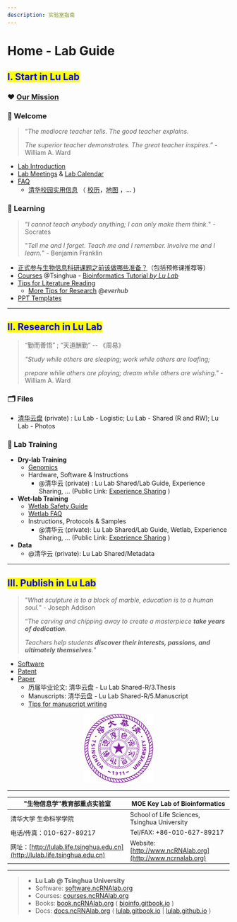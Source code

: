 ```yaml
---
description: 实验室指南
---
```


# Home - Lab Guide

## <mark style="color:blue;">I. Start in Lu Lab</mark>

### ❤️ [Our Mission](our-mission.md)

### 🎉 Welcome <a href="#welcome" id="welcome"></a>

> “_The mediocre teacher tells. The good teacher explains._&#x20;
>
> _The superior teacher demonstrates. The great teacher inspires._”  - William A. Ward

* [Lab Introduction](https://cloud.tsinghua.edu.cn/f/04a0915c832a40c38f74/)
* [Lab Meetings](meeting.md)  &  [Lab Calendar](cal.md)
* [FAQ](faq.md)&#x20;
  * [清华校园实用信息](https://www.tsinghua.edu.cn/zjqh/syxx.htm) （ [校历](https://www.tsinghua.edu.cn/zjqh/syxx/qhxl.htm)，[地图](https://www.tsinghua.edu.cn/zjqh/xyfg/xydt.htm) ，... )

### 📖 Learning <a href="#learning" id="learning"></a>

> “_I cannot teach anybody anything; I can only make them think._" - Socrates
>
> "_Tell me and I forget. Teach me and I remember. Involve me and I learn._"  - Benjamin Franklin

* [正式参与生物信息科研课题之前该做哪些准备？](faq.md#pre)（包括预修课推荐等）
* [Courses](https://www.ncrnalab.org/courses) @Tsinghua - [Bioinformatics Tutorial _by Lu Lab_](https://book.ncrnalab.org/teaching)
* [Tips for Literature Reading](literature-reading/reading.md)
  * [More Tips for Research](https://www.yinxiang.com/everhub/personal/336255) @_everhub_ &#x20;
* [PPT Templates](https://cloud.tsinghua.edu.cn/d/54e8815e603f4cccb951/)



***

## <mark style="color:blue;">II. Research in Lu Lab</mark>

> “勤而善悟” ;  “天道酬勤” -- 《周易》
>
> _"Study while others are sleeping;  work while others are loafing;_
>
> &#x20;_prepare while others are playing; dream while others are wishing."_    - William A. Ward

### **🗂️ Files**

* [清华云盘](https://cloud.tsinghua.edu.cn) (private) : Lu Lab - Logistic; Lu Lab - Shared (R and RW);  Lu Lab - Photos

### 🧪 Lab Training

* **Dry-lab Training**
  * [Genomics](https://lulab1.gitbook.io/training/drylab-training/genomics)
  * Hardware, Software & Instructions
    * @清华云 (private) : Lu Lab Shared/Lab Guide, Experience Sharing, ...  (Public Link: [Experience Sharing](https://cloud.tsinghua.edu.cn/d/4bab0cf9ce98463aa7d4/?p=%2F\&mode=list) )
* **Wet-lab Training**
  * [Wetlab Safety Guide](https://lulab1.gitbook.io/training/wetlab-training/wetlab\_safety)
  * [Wetlab FAQ](https://lulab1.gitbook.io/training/wetlab-training/wetlab-faq)
  * Instructions, Protocols & Samples&#x20;
    * @清华云 (private): Lu Lab Shared/Lab Guide, Wetlab, Experience Sharing, ... (Public Link: [Experience Sharing](https://cloud.tsinghua.edu.cn/d/4bab0cf9ce98463aa7d4/?p=%2F\&mode=list) )
* **Data**&#x20;
  * @清华云 (private): Lu Lab Shared/Metadata



***

## <mark style="color:blue;">III. Publish in Lu Lab</mark>

> "_What sculpture is to a block of marble, education is to a human soul._"  - Joseph Addison
>
> “_The carving and chipping away to create a masterpiece **take years of dedication**._&#x20;
>
> _Teachers help students **discover their interests, passions, and ultimately themselves**._”

* [Software](http://www.ncrnalab.org/software)&#x20;
* [Patent](https://www.ncrnalab.org/open/#%E7%9B%B8%E5%85%B3%E4%B8%93%E5%88%A9)
* [Paper](https://www.ncrnalab.org/publications/)
  * 历届毕业论文: 清华云盘 - Lu Lab Shared-R/3.Thesis
  * Manuscripts: 清华云盘 - Lu Lab Shared-R/5.Manuscript
  * [Tips for manuscript writing](paper-writing/writing.md)



<div align="center">

<figure><img src=".gitbook/assets/image (2).png" alt="天行健  君子以自强不息        地势坤 君子以厚德载物" width="157"><figcaption></figcaption></figure>

</div>

***

| "生物信息学"教育部重点实验室                                                           | MOE Key Lab of Bioinformatics                               |
| ------------------------------------------------------------------------- | ----------------------------------------------------------- |
| 清华大学 生命科学学院                                                               | School of Life Sciences, Tsinghua University                |
| 电话/传真：010-627-89217                                                       | Tel/FAX: +86-010-627-89217                                  |
| 网址：[http://lulab.life.tsinghua.edu.cn](http://lulab.life.tsinghua.edu.cn) | Website: [http://www.ncRNAlab.org](http://www.ncrnalab.org) |

***

> * **Lu Lab @ Tsinghua University**
> * Software:  [software.ncRNAlab.org](http://software.ncrnalab.org)
> * Courses:  [courses.ncRNAlab.org](http://www.ncrnalab.org/courses)
> * Books: [book.ncRNAlab.org](https://book.ncrnalab.org) ( [bioinfo.gitbook.io](https://bioinfo.gitbook.io) )&#x20;
> * Docs: [docs.ncRNAlab.org](https://docs.ncrnalab.org)  ( [lulab.gitbook.io](http://lulab.gitbook.io)  |  [lulab.github.io](http://lulab.github.io) )
